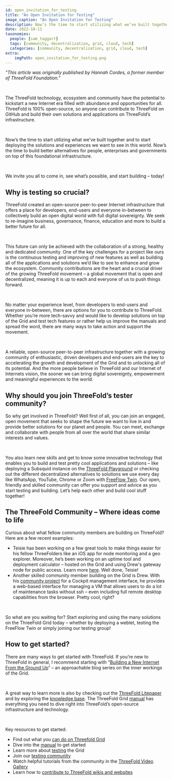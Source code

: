 ```yaml
---
id: open_invitation_for_testing
title: "An Open Invitation for Testing"
image_caption: "An Open Invitation for Testing"
description: Now’s the time to start utilizing what we’ve built together and to start deploying the solutions and experiences we want to see in this world.
date: 2022-10-11
taxonomies:
  people: [sam_taggart]
  tags: [community, decentralization, grid, cloud, tech]
  categories: [community, decentralization, grid, cloud, tech]
extra:
    imgPath: open_invitation_for_testing.png
---
```



*"This article was originally published by Hannah Cordes, a former member of ThreeFold Foundation."*

<br>


The ThreeFold technology, ecosystem and community have the potential to kickstart a new Internet era filled with abundance and opportunities for all. ThreeFold is 100% open-source, so anyone can contribute to ThreeFold on GitHub and build their own solutions and applications on ThreeFold’s infrastructure.

<br>

Now’s the time to start utilizing what we’ve built together and to start deploying the solutions and experiences we want to see in this world. Now’s the time to build better alternatives for people, enterprises and governments on top of this foundational infrastructure.

<br>

We invite you all to come in, see what’s possible, and start building – today!

## Why is testing so crucial?

ThreeFold created an open-source peer-to-peer Internet infrastructure that offers a place for developers, end-users and everyone in-between to collectively build an open digital world with full digital sovereignty. We seek to re-imagine business, governance, finance, education and more to build a better future for all.

<br>

This future can only be achieved with the collaboration of a strong, healthy and dedicated community. One of the key challenges for a project like ours is the continuous testing and improving of new features as well as building all of the applications and solutions we’d like to see to enhance and grow the ecosystem. Community contributions are the heart and a crucial driver of the growing ThreeFold movement – a global movement that is open and decentralized, meaning it is up to each and everyone of us to push things forward.

<br>

No matter your experience level, from developers to end-users and everyone in-between, there are options for you to contribute to ThreeFold. Whether you’re more tech-savvy and would like to develop solutions on top of the Grid and test tech features or rather help us improve the manuals and spread the word, there are many ways to take action and support the movement.

<br>

A reliable, open-source peer-to-peer infrastructure together with a growing community of enthusiastic, driven developers and end-users are the key to accelerating the growth and development of the Grid and to unlocking all of its potential. And the more people believe in ThreeFold and our Internet of Internets vision, the sooner we can bring digital sovereignty, empowerment and meaningful experiences to the world.

## Why should you join ThreeFold’s tester community?

So why get involved in ThreeFold? Well first of all, you can join an engaged, open movement that seeks to shape the future we want to live in and provide better solutions for our planet and people. You can meet, exchange and collaborate with people from all over the world that share similar interests and values.

<br>

You also learn new skills and get to know some innovative technology that enables you to build and test pretty cool applications and solutions – like deploying a Subsquid instance on the [ThreeFold Playground](https://play.grid.tf) or checking out the different decentralized alternatives to solutions we use every day like WhatsApp, YouTube, Chrome or Zoom with [FreeFlow Twin](https://demo.freeflow.life). Our open, friendly and skilled community can offer you support and advice as you start testing and building. Let’s help each other and build cool stuff together!

## The ThreeFold Community – Where ideas come to life

Curious about what fellow community members are building on ThreeFold? Here are a few recent examples:

* Teisie has been working on a few great tools to make things easier for his fellow ThreeFolders like an iOS app for node monitoring and a geo explorer. Moreover, he’s been working on an uptime tool and deployment calculator – hosted on the Grid and using Drew's gateway node for public access. Learn more [here](https://forum.threefold.io/t/teisies-uptime-tool-and-deployment-calculator/3384?u=hannahcordes). Well done, Teisie!
* Another skilled community member building on the Grid is Drew. With his [community project](https://forum.threefold.io/t/cockpit-managed-ubuntu-vm/3376?u=hannahcordes) for a Cockpit management interface, he provides a web-based interface for managing a VM that allows users to do a lot of maintenance tasks without ssh – even including full remote desktop capabilities from the browser. Pretty cool, right?

<br>

So what are you waiting for? Start exploring and using the many solutions on the ThreeFold Grid today – whether by deploying a weblet, testing the FreeFlow Twin or simply joining our testing group!

## How to get started?

There are many ways to get started with ThreeFold. If you’re new to ThreeFold in general, I recommend starting with “[Building a New Internet From the Ground Up](https://forum.threefold.io/t/how-threefold-is-building-a-new-internet-from-the-ground-up/2057?u=hannahcordes)” – an approachable blog series on the inner workings of the Grid.

<br>

A great way to learn more is also by checking out the [ThreeFold Litepaper](https://threefold.docsend.com/view/7x2pezpn2548v8qq/d/an66sngk5h3yf2zk) and by exploring the [knowledge base](https://library.threefold.me/info/threefold/#/). The ThreeFold Grid [manual](https://library.threefold.me/info/manual/#/) has everything you need to dive right into ThreeFold’s open-source infrastructure and technology.

<br>

Key resources to get started:

* Find out what you [can do on Threefold Grid](https://library.threefold.me/info/manual/#/manual__faq?id=what-can-i-do-on-threefold-grid)
* Dive into the [manual](https://library.threefold.me/info/manual/#/) to get started
* Learn more about [testing](https://library.threefold.me/info/manual/#/manual__grid3_testing?id=testing-the-threefold_grid3) the Grid
* Join our [testing community](https://t.me/threefoldtesting)
* Watch helpful tutorials from the community in the [ThreeFold Video Gallery](https://forum.threefold.io/t/threefold-video-gallery/3091?u=hannahcordes)
* Learn how to [contribute to ThreeFold wikis and websites](https://forum.threefold.io/t/how-to-contribute-to-threefold-wikis-and-websites/1154)